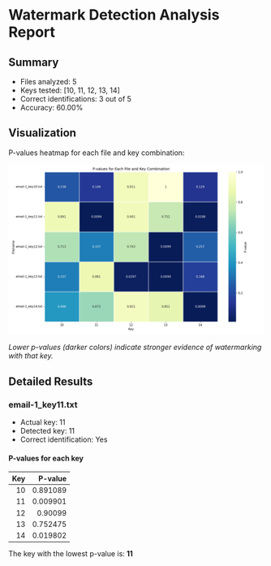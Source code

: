 # Watermark Detection Analysis Report

## Summary

- Files analyzed: 5
- Keys tested: [10, 11, 12, 13, 14]
- Correct identifications: 3 out of 5
- Accuracy: 60.00%

## Visualization

P-values heatmap for each file and key combination:

![P-values Heatmap](images\heatmap.png)

*Lower p-values (darker colors) indicate stronger evidence of watermarking with that key.*

## Detailed Results

### email-1_key11.txt

- Actual key: 11
- Detected key: 11
- Correct identification: Yes

#### P-values for each key

|   Key |   P-value |
|------:|----------:|
|    10 |  0.891089 |
|    11 |  0.009901 |
|    12 |  0.90099  |
|    13 |  0.752475 |
|    14 |  0.019802 |

The key with the lowest p-value is: **11**

